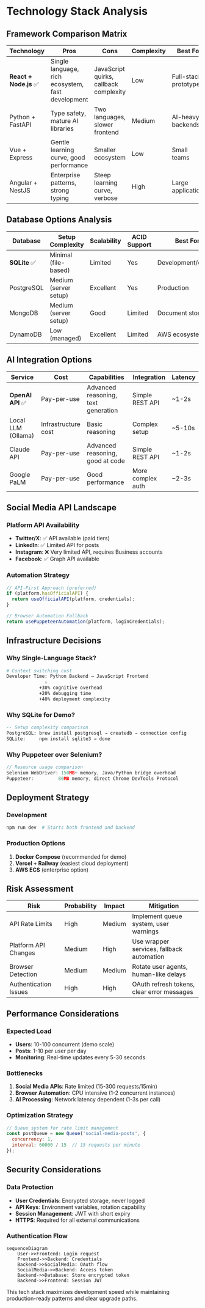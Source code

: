 # Technology Stack Analysis

## Framework Comparison Matrix

| Technology | Pros | Cons | Complexity | Best For |
|------------|------|------|------------|----------|
| **React + Node.js** ✅ | Single language, rich ecosystem, fast development | JavaScript quirks, callback complexity | Low | Full-stack prototypes |
| Python + FastAPI | Type safety, mature AI libraries | Two languages, slower frontend | Medium | AI-heavy backends |
| Vue + Express | Gentle learning curve, good performance | Smaller ecosystem | Low | Small teams |
| Angular + NestJS | Enterprise patterns, strong typing | Steep learning curve, verbose | High | Large applications |

## Database Options Analysis

| Database | Setup Complexity | Scalability | ACID Support | Best For |
|----------|------------------|-------------|--------------|----------|
| **SQLite** ✅ | Minimal (file-based) | Limited | Yes | Development/demos |
| PostgreSQL | Medium (server setup) | Excellent | Yes | Production |
| MongoDB | Medium (server setup) | Good | Limited | Document storage |
| DynamoDB | Low (managed) | Excellent | Limited | AWS ecosystem |

## AI Integration Options

| Service | Cost | Capabilities | Integration | Latency |
|---------|------|-------------|-------------|---------|
| **OpenAI API** ✅ | Pay-per-use | Advanced reasoning, text generation | Simple REST API | ~1-2s |
| Local LLM (Ollama) | Infrastructure cost | Basic reasoning | Complex setup | ~5-10s |
| Claude API | Pay-per-use | Advanced reasoning, good at code | Simple REST API | ~1-2s |
| Google PaLM | Pay-per-use | Good performance | More complex auth | ~2-3s |

## Social Media API Landscape

### Platform API Availability
- **Twitter/X**: ✅ API available (paid tiers)
- **LinkedIn**: ✅ Limited API for posts
- **Instagram**: ❌ Very limited API, requires Business accounts
- **Facebook**: ✅ Graph API available

### Automation Strategy
```javascript
// API-First Approach (preferred)
if (platform.hasOfficialAPI) {
  return useOfficialAPI(platform, credentials);
}

// Browser Automation Fallback
return usePuppeteerAutomation(platform, loginCredentials);
```

## Infrastructure Decisions

### Why Single-Language Stack?
```bash
# Context switching cost
Developer Time: Python Backend → JavaScript Frontend
              ↓
            +30% cognitive overhead
            +20% debugging time
            +40% deployment complexity
```

### Why SQLite for Demo?
```sql
-- Setup complexity comparison
PostgreSQL: brew install postgresql → createdb → connection config
SQLite:     npm install sqlite3 → done
```

### Why Puppeteer over Selenium?
```javascript
// Resource usage comparison
Selenium WebDriver: 150MB+ memory, Java/Python bridge overhead
Puppeteer:         80MB memory, direct Chrome DevTools Protocol
```

## Deployment Strategy

### Development
```bash
npm run dev  # Starts both frontend and backend
```

### Production Options
1. **Docker Compose** (recommended for demo)
2. **Vercel + Railway** (easiest cloud deployment)
3. **AWS ECS** (enterprise option)

## Risk Assessment

| Risk | Probability | Impact | Mitigation |
|------|-------------|--------|------------|
| API Rate Limits | High | Medium | Implement queue system, user warnings |
| Platform API Changes | Medium | High | Use wrapper services, fallback automation |
| Browser Detection | Medium | Medium | Rotate user agents, human-like delays |
| Authentication Issues | High | High | OAuth refresh tokens, clear error messages |

## Performance Considerations

### Expected Load
- **Users**: 10-100 concurrent (demo scale)
- **Posts**: 1-10 per user per day
- **Monitoring**: Real-time updates every 5-30 seconds

### Bottlenecks
1. **Social Media APIs**: Rate limited (15-300 requests/15min)
2. **Browser Automation**: CPU intensive (1-2 concurrent instances)
3. **AI Processing**: Network latency dependent (1-3s per call)

### Optimization Strategy
```javascript
// Queue system for rate limit management
const postQueue = new Queue('social-media-posts', {
  concurrency: 1,
  interval: 60000 / 15  // 15 requests per minute
});
```

## Security Considerations

### Data Protection
- **User Credentials**: Encrypted storage, never logged
- **API Keys**: Environment variables, rotation capability
- **Session Management**: JWT with short expiry
- **HTTPS**: Required for all external communications

### Authentication Flow
```mermaid
sequenceDiagram
    User->>Frontend: Login request
    Frontend->>Backend: Credentials
    Backend->>SocialMedia: OAuth flow
    SocialMedia->>Backend: Access token
    Backend->>Database: Store encrypted token
    Backend->>Frontend: Session JWT
```

This tech stack maximizes development speed while maintaining production-ready patterns and clear upgrade paths.